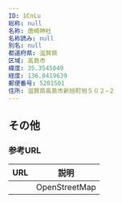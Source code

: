 ```yaml
---
ID: 1CnLu
総称: null
名称: 唐崎神社
名称読み: null
別名: null
都道府県: 滋賀県
区域: 高島市
緯度: 35.3545049
経度: 136.0419639
郵便番号: 5201501
住所: 滋賀県高島市新旭町旭５０２−２
---
```


## その他

### 参考URL

| URL | 説明          |
| --- | ------------- |
|     | OpenStreetMap |
